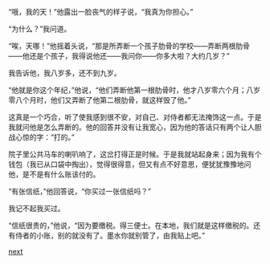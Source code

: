 
“哦，我的天！”他露出一脸丧气的样子说，“我真为你担心。”

“为什么？”我问道。

“唉，天哪！”他摇着头说，“那是所弄断一个孩子肋骨的学校——弄断两根肋骨——他还是个孩子，我得说他还——我问你——你多大啦？大约几岁？”

我告诉他，我八岁多，还不到九岁。

“他就是你这个年纪，”他说，“他们弄断他第一根肋骨时，他才八岁零六个月；八岁零八个月时，他们又弄断了他第二根肋骨，就这样毁了他。”

这真是一个巧合，听了使我感到很不安，对自己、对侍者都无法掩饰这一点。于是我就问他是怎么弄断的。他的回答并没有让我宽心，因为他的答话只有两个让人胆战心惊的字：“打的。”

院子里公共马车的喇叭响了，这岔打得正是时候。于是我就站起身来；因为我有个钱包（我已从口袋中掏出），觉得很得意，但又有点不好意思，便犹犹豫豫地问他，是不是有什么账该付的。

“有张信纸，”他回答说，“你买过一张信纸吗？”

我记不起我买过。

“信纸很贵的，”他说，“因为要缴税。得三便士。在本地，我们就是这样缴税的。还有侍者的小账，别的就没有了。墨水你就别管了，由我贴上吧。”

[next](page77)